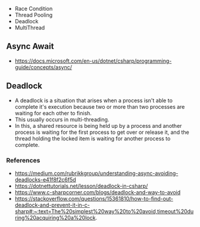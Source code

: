 - Race Condition
- Thread Pooling
- Deadlock
- MultiThread

## Async Await
- https://docs.microsoft.com/en-us/dotnet/csharp/programming-guide/concepts/async/

## Deadlock
- A deadlock is a situation that arises when a process isn't able to complete it's execution because two or more than two processes are waiting for each other to finish. 
- This usually occurs in multi-threading. 
- In this, a shared resource is being held up by a process and another process is waiting for the first process to get over or release it, and the thread holding the locked item is waiting for another process to complete.
### References
- https://medium.com/rubrikkgroup/understanding-async-avoiding-deadlocks-e41f8f2c6f5d
- https://dotnettutorials.net/lesson/deadlock-in-csharp/
- https://www.c-sharpcorner.com/blogs/deadlock-and-way-to-avoid
- https://stackoverflow.com/questions/15361810/how-to-find-out-deadlock-and-prevent-it-in-c-sharp#:~:text=The%20simplest%20way%20to%20avoid,timeout%20during%20acquiring%20a%20lock.